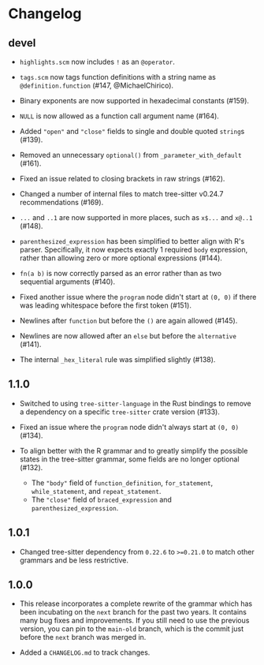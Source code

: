 # Changelog

## devel

- `highlights.scm` now includes `!` as an `@operator`.

- `tags.scm` now tags function definitions with a string name as `@definition.function` (#147, @MichaelChirico).

- Binary exponents are now supported in hexadecimal constants (#159).

- `NULL` is now allowed as a function call argument name (#164).

- Added `"open"` and `"close"` fields to single and double quoted `string`s (#139).

- Removed an unnecessary `optional()` from `_parameter_with_default` (#161).

- Fixed an issue related to closing brackets in raw strings (#162).

- Changed a number of internal files to match tree-sitter v0.24.7 recommendations (#169).

- `...` and `..1` are now supported in more places, such as `x$...` and `x@..1` (#148).

- `parenthesized_expression` has been simplified to better align with R's parser. Specifically, it now expects exactly 1 required `body` expression, rather than allowing zero or more optional expressions (#144).

- `fn(a b)` is now correctly parsed as an error rather than as two sequential arguments (#140).

- Fixed another issue where the `program` node didn't start at `(0, 0)` if there was leading whitespace before the first token (#151).

- Newlines after `function` but before the `()` are again allowed (#145).

- Newlines are now allowed after an `else` but before the `alternative` (#141).

- The internal `_hex_literal` rule was simplified slightly (#138).

## 1.1.0

- Switched to using `tree-sitter-language` in the Rust bindings to remove a dependency on a specific `tree-sitter` crate version (#133).

- Fixed an issue where the `program` node didn't always start at `(0, 0)` (#134).

- To align better with the R grammar and to greatly simplify the possible states in the tree-sitter grammar, some fields are no longer optional (#132).
  - The `"body"` field of `function_definition`, `for_statement`, `while_statement`, and `repeat_statement`.
  - The `"close"` field of `braced_expression` and `parenthesized_expression`.

## 1.0.1

- Changed tree-sitter dependency from `0.22.6` to `>=0.21.0` to match other grammars and be less restrictive.

## 1.0.0

- This release incorporates a complete rewrite of the grammar which has been incubating on the `next` branch for the past two years. It contains many bug fixes and improvements. If you still need to use the previous version, you can pin to the `main-old` branch, which is the commit just before the `next` branch was merged in.

- Added a `CHANGELOG.md` to track changes.
